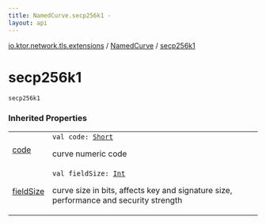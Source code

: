 ```yaml
---
title: NamedCurve.secp256k1 - 
layout: api
---
```


<div class='api-docs-breadcrumbs'><a href="../index.html">io.ktor.network.tls.extensions</a> / <a href="index.html">NamedCurve</a> / <a href="./secp256k1.html">secp256k1</a></div>

# secp256k1

<div class="signature"><code><span class="identifier">secp256k1</span></code></div>

### Inherited Properties

<table class="api-docs-table">
<tbody>
<tr>
<td markdown="1">

<a href="code.html">code</a>


</td>
<td markdown="1">
<div class="signature"><code><span class="keyword">val </span><span class="identifier">code</span><span class="symbol">: </span><a href="https://kotlinlang.org/api/latest/jvm/stdlib/kotlin/-short/index.html"><span class="identifier">Short</span></a></code></div>

curve numeric code


</td>
</tr>
<tr>
<td markdown="1">

<a href="field-size.html">fieldSize</a>


</td>
<td markdown="1">
<div class="signature"><code><span class="keyword">val </span><span class="identifier">fieldSize</span><span class="symbol">: </span><a href="https://kotlinlang.org/api/latest/jvm/stdlib/kotlin/-int/index.html"><span class="identifier">Int</span></a></code></div>

curve size in bits, affects key and signature size, performance and security strength


</td>
</tr>
</tbody>
</table>
